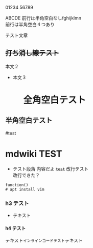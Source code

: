 01234 
 56789

ABCDE
前行は半角空白なしfghijklmn    
前行は半角空白４つあり

テスト文章

## ~~打ち消し線テスト~~
本文２
* 本文３

# 　　全角空白テスト
##   半角空白テスト
#test

# mdwiki TEST
* テスト段落
内容だよ
~~`test`~~
改行テスト<br>
   改行できた？
```
function()
# apt install vim
```

### h3 テスト
* テキスト

#### h4 テスト

テキスト`インラインコードテスト`テキスト
